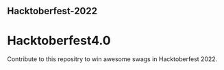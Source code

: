 ## Hacktoberfest-2022
# Hacktoberfest4.0
Contribute to this repositry to win awesome swags in Hacktoberfest 2022.
